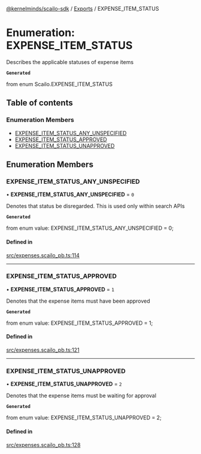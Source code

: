 [@kernelminds/scailo-sdk](../README.md) / [Exports](../modules.md) / EXPENSE\_ITEM\_STATUS

# Enumeration: EXPENSE\_ITEM\_STATUS

Describes the applicable statuses of expense items

**`Generated`**

from enum Scailo.EXPENSE_ITEM_STATUS

## Table of contents

### Enumeration Members

- [EXPENSE\_ITEM\_STATUS\_ANY\_UNSPECIFIED](EXPENSE_ITEM_STATUS.md#expense_item_status_any_unspecified)
- [EXPENSE\_ITEM\_STATUS\_APPROVED](EXPENSE_ITEM_STATUS.md#expense_item_status_approved)
- [EXPENSE\_ITEM\_STATUS\_UNAPPROVED](EXPENSE_ITEM_STATUS.md#expense_item_status_unapproved)

## Enumeration Members

### EXPENSE\_ITEM\_STATUS\_ANY\_UNSPECIFIED

• **EXPENSE\_ITEM\_STATUS\_ANY\_UNSPECIFIED** = ``0``

Denotes that status be disregarded. This is used only within search APIs

**`Generated`**

from enum value: EXPENSE_ITEM_STATUS_ANY_UNSPECIFIED = 0;

#### Defined in

[src/expenses.scailo_pb.ts:114](https://github.com/scailo/ts-sdk/blob/c10a36b57201dfa5903d4b53efa1e62aa6208936/src/expenses.scailo_pb.ts#L114)

___

### EXPENSE\_ITEM\_STATUS\_APPROVED

• **EXPENSE\_ITEM\_STATUS\_APPROVED** = ``1``

Denotes that the expense items must have been approved

**`Generated`**

from enum value: EXPENSE_ITEM_STATUS_APPROVED = 1;

#### Defined in

[src/expenses.scailo_pb.ts:121](https://github.com/scailo/ts-sdk/blob/c10a36b57201dfa5903d4b53efa1e62aa6208936/src/expenses.scailo_pb.ts#L121)

___

### EXPENSE\_ITEM\_STATUS\_UNAPPROVED

• **EXPENSE\_ITEM\_STATUS\_UNAPPROVED** = ``2``

Denotes that the expense items must be waiting for approval

**`Generated`**

from enum value: EXPENSE_ITEM_STATUS_UNAPPROVED = 2;

#### Defined in

[src/expenses.scailo_pb.ts:128](https://github.com/scailo/ts-sdk/blob/c10a36b57201dfa5903d4b53efa1e62aa6208936/src/expenses.scailo_pb.ts#L128)
